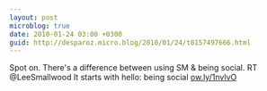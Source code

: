 ```yaml
---
layout: post
microblog: true
date: 2010-01-24 03:00 +0300
guid: http://desparoz.micro.blog/2010/01/24/t8157497666.html
---
```

Spot on. There's a difference between using SM &amp; being social. RT @LeeSmallwood It starts with hello: being social [ow.ly/1nvlvO](http://ow.ly/1nvlvO)

